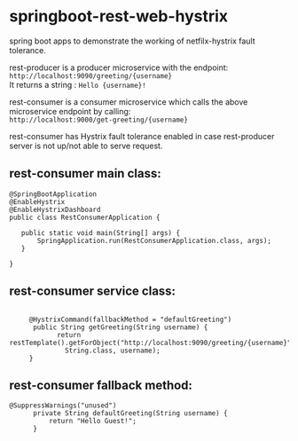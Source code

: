 # springboot-rest-web-hystrix
spring boot apps to demonstrate the working of netfilx-hystrix fault tolerance.

rest-producer is a producer microservice with the endpoint:  
`http://localhost:9090/greeting/{username}`  
It returns a string : ```Hello {username}!```  
  
 rest-consumer is a consumer microservice which calls the above microservice endpoint by calling:  
 `http://localhost:9000/get-greeting/{username}`  
 
 rest-consumer has Hystrix fault tolerance enabled in case rest-producer server is not up/not able to serve request.  
 
 ## rest-consumer main class:  
 ```
@SpringBootApplication
@EnableHystrix
@EnableHystrixDashboard
public class RestConsumerApplication {

	public static void main(String[] args) {
		SpringApplication.run(RestConsumerApplication.class, args);
	}

}
```  
## rest-consumer service class:  
```

	 @HystrixCommand(fallbackMethod = "defaultGreeting")
	  public String getGreeting(String username) {
		 	return	restTemplate().getForObject("http://localhost:9090/greeting/{username}", 
	          String.class, username);
	 }
  ```  
  ## rest-consumer fallback method:  
  ```
  @SuppressWarnings("unused")
		private String defaultGreeting(String username) {
	        return "Hello Guest!";
	    }
   ```  
   

